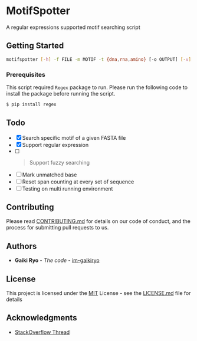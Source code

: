 # MotifSpotter

A regular expressions supported motif searching script


## Getting Started

```bash
motifspotter [-h] -f FILE -m MOTIF -t {dna,rna,amino} [-o OUTPUT] [-v]
```

### Prerequisites

This script required `Regex` package to run. Please run the following code to install the package before running the script.
```bash
$ pip install regex
```

## Todo

- [x] Search specific motif of a given FASTA file 
- [x] Support regular expression
- [ ] > Support fuzzy searching
- [ ] Mark unmatched base
- [ ] Reset span counting at every set of sequence
- [ ] Testing on multi running environment

## Contributing

Please read [CONTRIBUTING.md](CONTRIBUTING.md) for details on our code
of conduct, and the process for submitting pull requests to us.


## Authors

  - **Gaiki Ryo** - *The code* -
    [im-gaikiryo](https://github.com/im-gaikiryo)

## License

This project is licensed under the [MIT](LICENSE.md)
License - see the [LICENSE.md](LICENSE.md) file for
details

## Acknowledgments

  - [StackOverflow Thread](https://stackoverflow.com/questions/2420412/search-for-string-allowing-for-one-mismatch-in-any-location-of-the-string)

